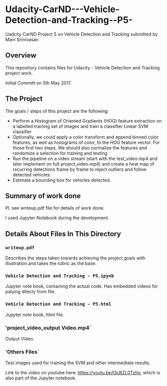 # Udacity-CarND---Vehicle-Detection-and-Tracking--P5-
Uadcity CarND Project 5 on Vehicle Detection and Tracking submitted by Mani Srinivasan

Overview
---
This repository contains files for Udacity - Vehicle Detection and Tracking project work.

Initial Committ on 5th May 2017. 


The Project
---
The goals / steps of this project are the following:
*	Perform a Histogram of Oriented Gradients (HOG) feature extraction on a labelled training set of images and train a classifier Linear SVM classifier
*	Optionally, we could apply a color transform and append binned color features, as well as histograms of color, to the HOG feature vector. For those first two steps, We should also normalize the features and randomize a selection for training and testing
*	Run the pipeline on a video stream (start with the test_video.mp4 and later implement on full project_video.mp4) and create a heat map of recurring detections frame by frame to reject outliers and follow detected vehicles.
*	Estimate a bounding box for vehicles detected.




## Summary of work done 

Pl. see writeup.pdf file for details of work done. 

I used Jupyter Notebook during the development.


## Details About Files In This Directory

### `writeup.pdf`

Describes the steps taken towards achieving the project goals with illustration and takes the rubric as the base.


### `Vehicle Detection and Tracking - P5.ipynb`

Jupyter note book, containing the actual code. Has embedded videos for palying ditecly from file.


### `Vehicle Detection and Tracking - P5.html`

Jupyter note book, html file.


###  'project_video_output Video.mp4`

Output Video. 

###  'Others Files`

Test images used for training the SVM and other intermediate results.

Link to the video on youtube here: https://youtu.be/l3cBZL0Tzho, which is also part of the Jupyter notebook.  


